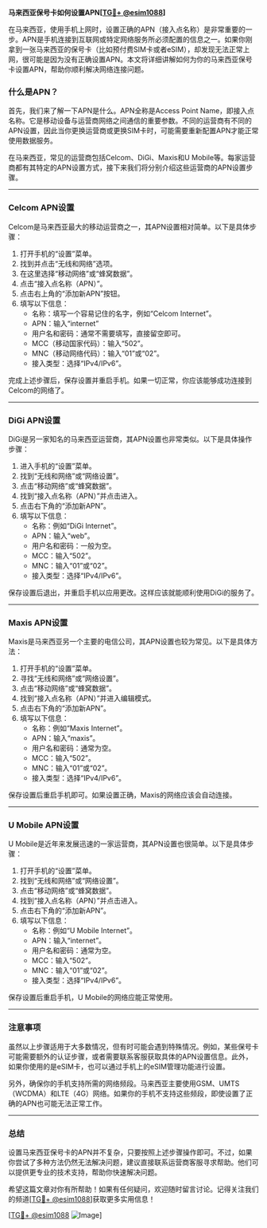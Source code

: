 **马来西亚保号卡如何设置APN[[TG💪+ @esim1088](https://t.me/s/esim1088)]**

在马来西亚，使用手机上网时，设置正确的APN（接入点名称）是非常重要的一步。APN是手机连接到互联网或特定网络服务所必须配置的信息之一。如果你刚拿到一张马来西亚的保号卡（比如预付费SIM卡或者eSIM），却发现无法正常上网，很可能是因为没有正确设置APN。本文将详细讲解如何为你的马来西亚保号卡设置APN，帮助你顺利解决网络连接问题。

### 什么是APN？

首先，我们来了解一下APN是什么。APN全称是Access Point Name，即接入点名称。它是移动设备与运营商网络之间通信的重要参数。不同的运营商有不同的APN设置，因此当你更换运营商或更换SIM卡时，可能需要重新配置APN才能正常使用数据服务。

在马来西亚，常见的运营商包括Celcom、DiGi、Maxis和U Mobile等。每家运营商都有其特定的APN设置方式，接下来我们将分别介绍这些运营商的APN设置步骤。

---

### Celcom APN设置

Celcom是马来西亚最大的移动运营商之一，其APN设置相对简单。以下是具体步骤：

1. 打开手机的“设置”菜单。
2. 找到并点击“无线和网络”选项。
3. 在这里选择“移动网络”或“蜂窝数据”。
4. 点击“接入点名称（APN）”。
5. 点击右上角的“添加新APN”按钮。
6. 填写以下信息：
   - 名称：填写一个容易记住的名字，例如“Celcom Internet”。
   - APN：输入“internet”
   - 用户名和密码：通常不需要填写，直接留空即可。
   - MCC（移动国家代码）：输入“502”。
   - MNC（移动网络代码）：输入“01”或“02”。
   - 接入类型：选择“IPv4/IPv6”。

完成上述步骤后，保存设置并重启手机。如果一切正常，你应该能够成功连接到Celcom的网络了。

---

### DiGi APN设置

DiGi是另一家知名的马来西亚运营商，其APN设置也非常类似。以下是具体操作步骤：

1. 进入手机的“设置”菜单。
2. 找到“无线和网络”或“网络设置”。
3. 点击“移动网络”或“蜂窝数据”。
4. 找到“接入点名称（APN）”并点击进入。
5. 点击右下角的“添加新APN”。
6. 填写以下信息：
   - 名称：例如“DiGi Internet”。
   - APN：输入“web”。
   - 用户名和密码：一般为空。
   - MCC：输入“502”。
   - MNC：输入“01”或“02”。
   - 接入类型：选择“IPv4/IPv6”。

保存设置后退出，并重启手机以应用更改。这样应该就能顺利使用DiGi的服务了。

---

### Maxis APN设置

Maxis是马来西亚另一个主要的电信公司，其APN设置也较为常见。以下是具体方法：

1. 打开手机的“设置”菜单。
2. 寻找“无线和网络”或“网络设置”。
3. 点击“移动网络”或“蜂窝数据”。
4. 找到“接入点名称（APN）”并进入编辑模式。
5. 点击右下角的“添加新APN”。
6. 填写以下信息：
   - 名称：例如“Maxis Internet”。
   - APN：输入“maxis”。
   - 用户名和密码：通常为空。
   - MCC：输入“502”。
   - MNC：输入“01”或“02”。
   - 接入类型：选择“IPv4/IPv6”。

保存设置后重启手机即可。如果设置正确，Maxis的网络应该会自动连接。

---

### U Mobile APN设置

U Mobile是近年来发展迅速的一家运营商，其APN设置也很简单。以下是具体步骤：

1. 打开手机的“设置”菜单。
2. 找到“无线和网络”或“网络设置”。
3. 点击“移动网络”或“蜂窝数据”。
4. 找到“接入点名称（APN）”并点击进入。
5. 点击右下角的“添加新APN”。
6. 填写以下信息：
   - 名称：例如“U Mobile Internet”。
   - APN：输入“internet”。
   - 用户名和密码：通常为空。
   - MCC：输入“502”。
   - MNC：输入“01”或“02”。
   - 接入类型：选择“IPv4/IPv6”。

保存设置后重启手机，U Mobile的网络应能正常使用。

---

### 注意事项

虽然以上步骤适用于大多数情况，但有时可能会遇到特殊情况。例如，某些保号卡可能需要额外的认证步骤，或者需要联系客服获取具体的APN设置信息。此外，如果你使用的是eSIM卡，也可以通过手机上的eSIM管理功能进行设置。

另外，确保你的手机支持所需的网络频段。马来西亚主要使用GSM、UMTS（WCDMA）和LTE（4G）网络。如果你的手机不支持这些频段，即使设置了正确的APN也可能无法正常工作。

---

### 总结

设置马来西亚保号卡的APN并不复杂，只要按照上述步骤操作即可。不过，如果你尝试了多种方法仍然无法解决问题，建议直接联系运营商客服寻求帮助。他们可以提供更专业的技术支持，帮助你快速解决问题。

希望这篇文章对你有所帮助！如果有任何疑问，欢迎随时留言讨论。记得关注我们的频道[[TG💪+ @esim1088](https://t.me/s/esim1088)]获取更多实用信息！

[[TG💪+ @esim1088](https://t.me/s/esim1088) ![Image](https://i.postimg.cc/4NQfJmqS/Snipaste-2025-05-13-00-14-12.png)]
